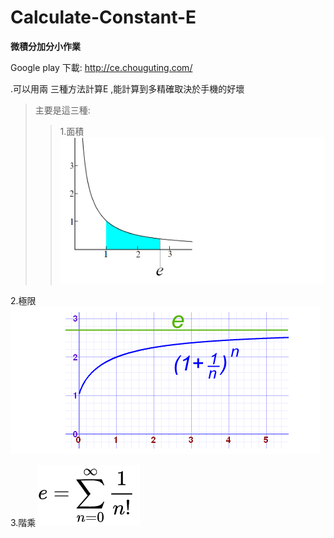 # Calculate-Constant-E

**微積分加分小作業**

Google play 下載: http://ce.chouguting.com/


.可以用兩
三種方法計算E
,能計算到多精確取決於手機的好壞

>主要是這三種:
>>1.面積
>>![image](https://github.com/chouguting/Calculate-Constant-E/blob/master/area.png)

2.極限
![image](https://github.com/chouguting/Calculate-Constant-E/blob/master/limit.png)

3.階乘
![image](https://github.com/chouguting/Calculate-Constant-E/blob/master/factorial.png)


